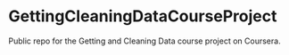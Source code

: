 # GettingCleaningDataCourseProject
Public repo for the Getting and Cleaning Data course project on Coursera.
